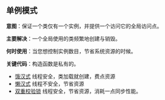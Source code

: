 ## 单例模式

**意图**：保证一个类仅有一个实例，并提供一个访问它的全局访问点。

**主要解决**：一个全局使用的类频繁地创建与销毁。

**何时使用**：当您想控制实例数目，节省系统资源的时候。

**关键代码**：构造函数是私有的。



- [饿汉式](饿汉式.md) 线程安全，类加载就创建，费点资源
- [懒汉式](懒汉式.md) 线程不安全，节省资源
- [双重校验锁](双重校验锁.md) 线程安全，节省资源，消耗一点同步性能。



